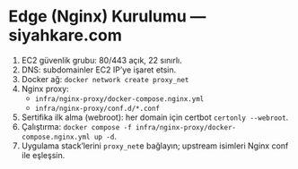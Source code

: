 # Edge (Nginx) Kurulumu — siyahkare.com

1) EC2 güvenlik grubu: 80/443 açık, 22 sınırlı.
2) DNS: subdomainler EC2 IP’ye işaret etsin.
3) Docker ağ: `docker network create proxy_net`
4) Nginx proxy:
   - `infra/nginx-proxy/docker-compose.nginx.yml`
   - `infra/nginx-proxy/conf.d/*.conf`
5) Sertifika ilk alma (webroot): her domain için certbot `certonly --webroot`.
6) Çalıştırma: `docker compose -f infra/nginx-proxy/docker-compose.nginx.yml up -d`.
7) Uygulama stack’lerini `proxy_net`e bağlayın; upstream isimleri Nginx conf ile eşleşsin.




